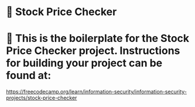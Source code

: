 # 📖 Stock Price Checker

# 👣 This is the boilerplate for the Stock Price Checker project. Instructions for building your project can be found at:
https://freecodecamp.org/learn/information-security/information-security-projects/stock-price-checker
